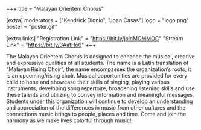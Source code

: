 +++
title = "Malayan Orientem Chorus"

[extra]
moderators = ["Kendrick Dionio", "Joan Casas"]
logo = "logo.png"
poster = "poster.gif"

[extra.links]
"Registration Link" = "https://bit.ly/joinMCMMOC"
"Stream Link" = "https://bit.ly/3AatHo6"
+++

The Malayan Orientem Chorus is designed to enhance the musical, creative and expressive qualities of all students. The name is a Latin translation of “Malayan Rising Choir”, the name encompasses the organization’s roots, it is an upcoming/rising choir. Musical opportunities are provided for every child to hone and showcase their skills of singing, playing various instruments, developing song repertoire, broadening listening skills and use these talents and utilizing to convey information and meaningful messages. Students under this organization will continue to develop an understanding and appreciation of the differences in music from other cultures and the connections music brings to people, places and time.
Come and join the harmony as we make lives colorful through music!
